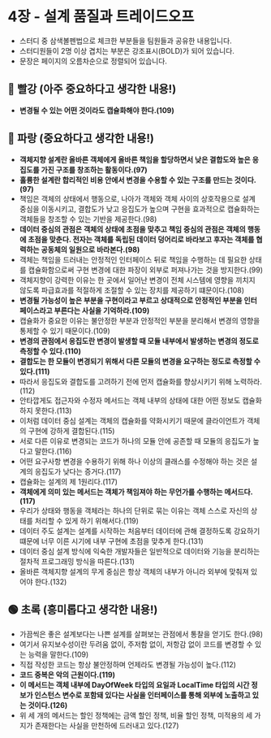 # 4장 - 설계 품질과 트레이드오프
- 스터디 중 삼색볼펜법으로 체크한 부분들을 팀원들과 공유한 내용입니다.
- 스터디원들이 2명 이상 겹치는 부분은 강조표시(BOLD)가 되어 있습니다.
- 문장은 페이지의 오름차순으로 정렬되어 있습니다.

## 🔴 빨강 (아주 중요하다고 생각한 내용!)
- **변경될 수 있는 어떤 것이라도 캡슐화해야 한다.(109)**

## 🔵 파랑 (중요하다고 생각한 내용!)
- **객체지향 설계란 올바른 객체에게 올바른 책임을 할당하면서 낮은 결합도와 높은 응집도를 가진 구조를 창조하는 활동이다.(97)**
- **훌륭한 설계란 합리적인 비용 안에서 변경을 수용할 수 있는 구조를 만드는 것이다.(97)**
- 책임은 객체의 상태에서 행동으로, 나아가 객체와 객체 사이의 상호작용으로 설계 중심을 이동시키고, 결합도가 낮고 응집도가 높으며 구현을 효과적으로 캡슐화하는 객체들을 창조할 수 있는 기반을 제공한다.(98)
- **데이터 중심의 관점은 객체의 상태에 초점을 맞추고 책임 중심의 관점은 객체의 행동에 초점을 맞춘다. 전자는 객체를 독립된 데이터 덩어리로 바라보고 후자는 객체를 협력하는 공동체의 일원으로 바라본다.(98)**
- 객체는 책임을 드러내는 안정적인 인터페이스 뒤로 책임을 수행하는 데 필요한 상태를 캡슐화함으로써 구현 변경에 대한 파장이 외부로 퍼져나가는 것을 방지한다.(99)
- 객체지향이 강력한 이유는 한 곳에서 일어난 변경이 전체 시스템에 영향을 끼치지 않도록 파급효과를 적절하게 조절할 수 있는 장치를 제공하기 떄문이다.(108)
- **변경될 가능성이 높은 부분을 구현이라고 부르고 상대적으로 안정적인 부분을 인터페이스라고 부른다는 사실을 기억하라.(109)**
- 캡슐화가 중요한 이유는 불안정한 부분과 안정적인 부분을 분리해서 변경의 영향을 통제할 수 있기 때문이다.(109)
- **변경의 관점에서 응집도란 변경이 발생할 때 모듈 내부에서 발생하는 변경의 정도로 측정할 수 있다.(110)**
- **결합도는 한 모듈이 변경되기 위해서 다른 모듈의 변경을 요구하는 정도로 측정할 수 있다.(111)**
- 따라서 응집도와 결합도를 고려하기 전에 먼저 캡슐화를 향상시키기 위해 노력하라.(112)
- 안타깝게도 접근자와 수정자 메서드는 객체 내부의 상태에 대한 어떤 정보도 캡슐화하지 못한다.(113)
- 이처럼 데이터 중심 설계는 객체의 캡슐화를 약화시키기 때문에 클라이언트가 객체의 구현에 강하게 결합된다.(115)
- 서로 다른 이유로 변경되는 코드가 하나의 모듈 안에 공존할 때 모듈의 응집도가 높다고 말한다.(116)
- 어떤 요구사항 변경을 수용하기 위해 하나 이상의 클래스를 수정해야 하는 것은 설계의 응집도가 낮다는 증거다.(117)
- 캡슐화는 설계의 제 1원리다.(117)
- **객체에게 의미 있는 메서드는 객체가 책임져야 하는 무언가를 수행하는 메서드다.(117)**
- 우리가 상태와 행동을 객체라는 하나의 단위로 묶는 이유는 객체 스스로 자신의 상태를 처리할 수 있게 하기 위해서다.(119)
- 데이터 주도 설계는 설계를 시작하는 처음부터 데이터에 관해 결정하도록 강요하기 떄문에 너무 이른 시기에 내부 구현에 초점을 맞추게 한다.(131)
- 데이터 중심 설계 방식에 익숙한 개발자들은 일반적으로 데이터와 기능을 분리하는 절차적 프로그래밍 방식을 따른다.(131)
- 올바른 객체지향 설계의 무게 중심은 항상 객체의 내부가 아니라 외부에 맞춰져 있어야 한다.(132)
  
## 🟢 초록 (흥미롭다고 생각한 내용!)
- 가끔씩은 좋은 설계보다는 나쁜 설계를 살펴보는 관점에서 통찰을 얻기도 한다.(98)
- 여기서 유지보수성이란 두려움 없이, 주저함 없이, 저항감 없이 코드를 변경할 수 있는 능력을 말한다.(109)
- 직접 작성한 코드는 항상 불안정하며 언제라도 변경될 가능성이 높다.(112)
- **코드 중복은 악의 근원이다.(119)**
- **이 메서드는 객체 내부에 DayOfWeek 타입의 요일과 LocalTime 타입의 시간 정보가 인스턴스 변수로 포함돼 있다는 사실을 인터페이스를 통해 외부에 노출하고 있는 것이다.(126)**
- 위 세 개의 메서드는 할인 정책에는 금액 할인 정책, 비율 할인 정책, 미적용의 세 가지가 존재한다는 사실을 만천하에 드러내고 있다.(127)
